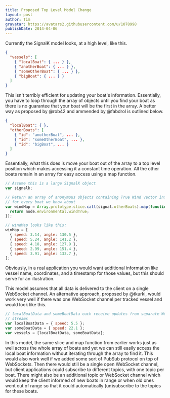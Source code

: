 ```yaml
---
title: Proposed Top Level Model Change
layout: post
author: Tim
gravatar: https://avatars2.githubusercontent.com/u/1078998
publishDate: 2014-04-06
---
```


Currently the SignalK model looks, at a high level, like this.

```json
{
  "vessels": [
    { "localBoat": { ... } },
    { "anotherBoat": { ... } },
    { "someOtherBoat": { ... } },
    { "bigBoat": { ... } }
  ]
}
```

This isn't terribly efficient for updating your boat's information. Essentially, you have to loop
through the array of objects until you find your boat as there is no guarantee that your boat will
be the first in the array. A better way as proposed by @rob42 and ammended by @fabdrol is outlined
below.

```json
{
  "localBoat": { },
  "otherBoats": [
    { "id": "anotherBoat", ... },
    { "id": "someOtherBoat", ... },
    { "id": "bigBoat", ... }
  ]
}
```

Essentially, what this does is move your boat out of the array to a top level position which makes
accessing it a constant time operation. All the other boats remain in an array for easy access using
a map function.

```js
// Assume this is a large SignalK object
var signalk;

// Return an array of anonymous objects containing True Wind vector information
// for every boat we know about
var windMap = Array.prototype.slice.call(signal.otherBoats).map(function (node) {
  return node.environmental.windTrue;
});

// windMap looks like this:
winMap = [
  { speed: 3.14, angle: 130.5 },
  { speed: 5.24, angle: 141.2 },
  { speed: 4.18, angle: 127.9 },
  { speed: 2.99, angle: 151.4 },
  { speed: 3.91, angle: 133.7 },
];
```

Obviously, in a real application you would want additional information like vessel name,
coordinates, and a timestamp for those values, but this should serve for an illustration.

This model assumes that all data is delivered to the client on a single WebSocket channel. An
alternative approach, proposed by @tkurki, would work very well if there was one WebSocket
channel per tracked vessel and would look like this.

```js
// localBoatData and someBoatData each receive updates from separate WebSocket
// streams
var localBoatData = { speed: 5.5 };
var someBoatData = { speed: 22.1 };
var vessels = [localBoatData, someBoatData];
```

In this model, the same slice and map function from earlier works just as well across the whole
array of boats and yet we can still easily access the local boat information without iterating
through the array to find it. This would also work well if we added some sort of PubSub protocol on
top of WebSockets. Then there would still be a single open WebSocket channel, but client
applications could subscribe to different topics, with one topic per boat. There might also be an
additional topic or WebSocket channel which would keep the client informed of new boats in range or
when old ones went out of range so that it could automatically (un)subscribe to the topics for these
boats.
